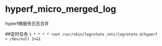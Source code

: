 # hyperf_micro_merged_log
hyperf微服务日志合并

##定时任务
```1 * * * * root /usr/sbin/logrotate /etc/logrotate.d/hyperf > /dev/null 2>&1```
